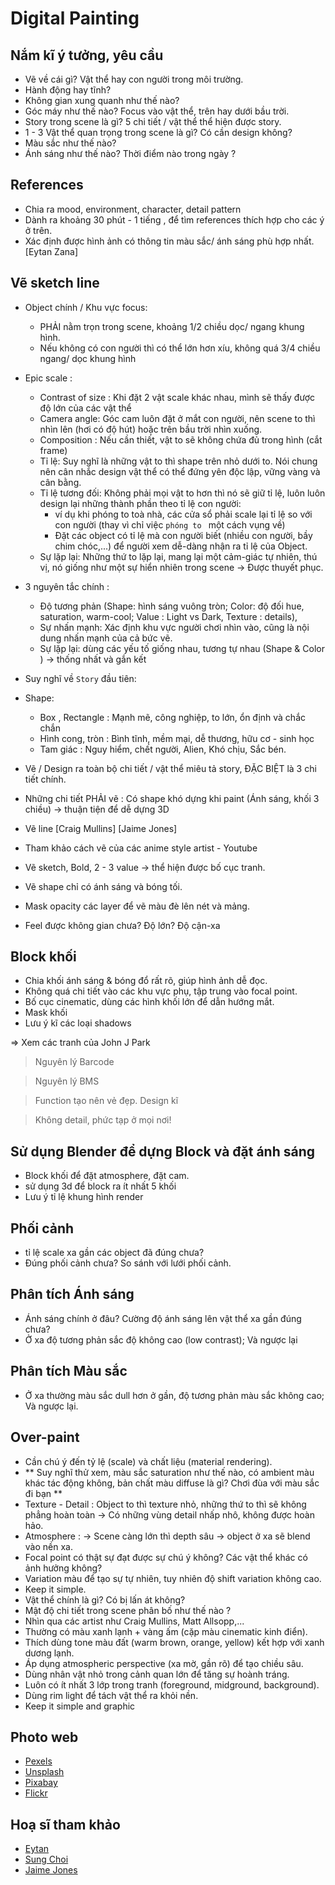# Digital Painting

##  Nắm kĩ ý tưởng, yêu cầu 

- Vẽ về cái gì? Vật thể hay con người trong môi trường.
- Hành động hay tĩnh?
- Không gian xung quanh như thế nào?
- Góc máy như thế nào? Focus vào vật thể, trên hay dưới bầu trời.
- Story trong scene là gì? 5 chi tiết / vật thể thể hiện được story.
- 1 - 3 Vật thể quan trọng trong scene là gì? Có cần design không?
- Màu sắc như thế nào?
- Ánh sáng như thế nào? Thời điểm nào trong ngày ?

##  References

- Chia ra mood, environment, character, detail pattern
- Dành ra khoảng 30 phút - 1 tiếng , để tìm references thích hợp cho các ý ở trên.
- Xác định được hình ảnh có thông tin màu sắc/ ánh sáng phù hợp nhất. [Eytan Zana]

##  Vẽ sketch line

- Object chính / Khu vực focus:
  - PHẢI nằm trọn trong scene, khoảng 1/2 chiều dọc/ ngang khung hình.
  - Nếu không có con người thì có thể lớn hơn xíu, không quá 3/4 chiều ngang/ dọc khung hình
 
- Epic scale :
  - Contrast of size :  Khi đặt 2 vật scale khác nhau, mình sẽ thấy được độ lớn của các vật thể
  - Camera angle: Góc cam luôn đặt ở mắt con người, nên scene to thì nhìn lên (hơi có độ hút) hoặc trên bầu trời nhìn xuống.
  - Composition : Nếu cần thiết, vật to sẽ không chứa đủ trong hình (cắt frame)
  - Tỉ lệ: Suy nghĩ là những vật to thì shape trên nhỏ dưới to. Nói chung nên cân nhắc design vật thể có thể đứng yên độc lập, vững vàng và cân bằng.
  - Tỉ lệ tương đối: Không phải mọi vật to hơn thì nó sẽ giữ tỉ lệ, luôn luôn design lại những thành phần theo tỉ lệ con người:
      - ví dụ khi phóng to toà nhà, các cửa sổ phải scale lại tỉ lệ so với con người (thay vì chỉ việc `phóng to ` một cách vụng về)
      - Đặt các object có tỉ lệ mà con người biết (nhiều con người, bầy chim chóc,...) để người xem dễ-dàng nhận ra tỉ lệ của Object.
  - Sự lặp lại: Những thứ to lặp lại, mang lại một cảm-giác tự nhiên, thú vị, nó giống như một sự hiển nhiên trong scene -> Được thuyết phục.


- 3 nguyên tắc chính :
  - Độ tương phản (Shape: hình sáng vuông tròn; Color: độ đối hue, saturation, warm-cool; Value : Light vs Dark, Texture : details),
  - Sự nhấn mạnh: Xác định khu vực người chơi nhìn vào, cũng là nội dung nhấn mạnh của cả bức vẽ.
  - Sự lặp lại: dùng các yếu tố giống nhau, tương tự nhau (Shape & Color ) -> thống nhất và gắn kết

- Suy nghĩ về `Story` đầu tiên:

- Shape:
  - Box , Rectangle :  Mạnh mẽ, công nghiệp, to lớn, ổn định và chắc chắn
  - Hình cong, tròn :  Bình tĩnh, mềm mại, dễ thương, hữu cơ - sinh học
  - Tam giác  : Nguy hiểm, chết người, Alien, Khó chịu, Sắc bén.

- Vẽ / Design ra toàn bộ chi tiết / vật thể miêu tả story, ĐẶC BIỆT là 3 chi tiết chính. 
- Những chi tiết PHẢI vẽ : Có shape khó dựng khi paint (Ánh sáng, khối 3 chiều) -> thuận tiện để dễ dựng 3D 
- Vẽ line [Craig Mullins] [Jaime Jones]
- Tham khảo cách vẽ của các anime style artist - Youtube
- Vẽ sketch, Bold, 2 - 3 value -> thể hiện được bố cục tranh.
- Vẽ shape chỉ có ánh sáng và bóng tối.
- Mask opacity các layer để vẽ màu đè lên nét và mảng.
- Feel được không gian chưa? Độ lớn? Độ cận-xa

##  Block khối

- Chia khối ánh sáng & bóng đổ rất rõ, giúp hình ảnh dễ đọc.
- Không quá chi tiết vào các khu vực phụ, tập trung vào focal point.
- Bố cục cinematic, dùng các hình khối lớn để dẫn hướng mắt.
- Mask khối 
- Lưu ý kĩ các loại shadows

=> Xem các tranh của John J Park

> Nguyên lý Barcode

> Nguyên lý BMS

> Function tạo nên vẻ đẹp. Design kĩ

> Không detail, phức tạp ở mọi nơi!

##  Sử dụng Blender để dựng Block và đặt ánh sáng

- Block khối để đặt atmosphere, đặt cam.
- sử dụng 3d để block ra ít nhất 5 khối
- Lưu ý tỉ lệ khung hình render

##  Phối cảnh

- tỉ lệ scale xa gần các object đã đúng chưa?
- Đúng phối cảnh chưa? So sánh với lưới phối cảnh.
  
##  Phân tích Ánh sáng

- Ánh sáng chính ở đâu? Cường độ ánh sáng lên vật thể xa gần đúng chưa?
- Ở xa độ tương phản sắc độ không cao (low contrast); Và ngược lại

##  Phân tích Màu sắc

- Ở xa thường màu sắc dull hơn ở gần, độ tương phản màu sắc không cao; Và ngược lại.

##  Over-paint

- Cần chú ý đến tỷ lệ (scale) và chất liệu (material rendering).
- ** Suy nghĩ thử xem, màu sắc saturation như thế nào, có ambient màu khác tác động không, bản chất màu diffuse là gì? Chơi đùa với màu sắc đi bạn **
- Texture - Detail : Object to thì texture nhỏ, những thứ to thì sẽ không phẳng hoàn toàn -> Có những vùng detail nhấp nhô, không được hoàn hảo.
- Atmosphere : -> Scene càng lớn thì depth sâu -> object ở xa sẽ blend vào nền xa.
- Focal point có thật sự đạt được sự chú ý không? Các vật thể khác có ảnh hưởng không?
- Variation màu để tạo sự tự nhiên, tuy nhiên độ shift variation không cao.
- Keep it simple.
- Vật thể chính là gì? Có bị lấn át không?
- Mật độ chi tiết trong scene phân bố như thế nào ?
- Nhìn qua các artist như Craig Mullins, Matt Allsopp,...
- Thường có màu xanh lạnh + vàng ấm (cặp màu cinematic kinh điển).
- Thích dùng tone màu đất (warm brown, orange, yellow) kết hợp với xanh dương lạnh.
- Áp dụng atmospheric perspective (xa mờ, gần rõ) để tạo chiều sâu.
- Dùng nhân vật nhỏ trong cảnh quan lớn để tăng sự hoành tráng.
- Luôn có ít nhất 3 lớp trong tranh (foreground, midground, background).
- Dùng rim light để tách vật thể ra khỏi nền.
- Keep it simple and graphic

##  Photo web

- [Pexels](https://www.pexels.com)
- [Unsplash](https://unsplash.com)
- [Pixabay](https://pixabay.com)
- [Flickr](https://www.flickr.com/search/)

## Hoạ sĩ tham khảo

- [Eytan](https://www.artstation.com/eytan)
- [Sung Choi](https://sungchoiart.com/gallery)
- [Jaime Jones](https://www.artpad.org)
